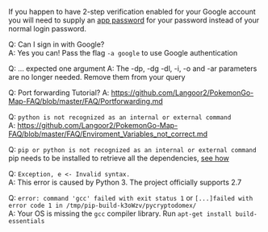 If you happen to have 2-step verification enabled for your Google account you will need to supply an [app password](https://support.google.com/accounts/answer/185833?hl=en) for your password instead of your normal login password.

Q: Can I sign in with Google?<br/>
A: Yes you can! Pass the flag `-a google` to use Google authentication

Q: ... expected one argument
A: The -dp, -dg -dl, -i, -o and -ar parameters are no longer needed. Remove them from your query

Q: Port forwarding Tutorial?
A: https://github.com/Langoor2/PokemonGo-Map-FAQ/blob/master/FAQ/Portforwarding.md

Q: `python is not recognized as an internal or external command`<br/>
A: https://github.com/Langoor2/PokemonGo-Map-FAQ/blob/master/FAQ/Enviroment_Variables_not_correct.md

Q: `pip or python is not recognized as an internal or external command`<br/>
pip needs to be installed to retrieve all the dependencies, [see how](https://github.com/AHAAAAAAA/PokemonGo-Map/wiki/Installation-and-requirements)

Q: `Exception, e <- Invalid syntax.`<br/>
A: This error is caused by Python 3. The project officially supports 2.7

Q: `error: command 'gcc' failed with exit status 1` or `[...]failed with error code 1 in /tmp/pip-build-k3oWzv/pycryptodomex/`  
A: Your OS is missing the `gcc` compiler library. Run `apt-get install build-essentials`